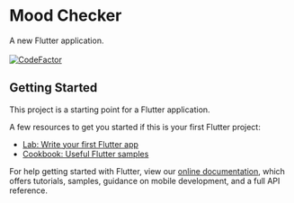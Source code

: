 # Mood Checker

A new Flutter application.
<br>
<br>
<a href="https://www.codefactor.io/repository/github/sanjanarp/mood-checker"><img src="https://www.codefactor.io/repository/github/sanjanarp/mood-checker/badge" alt="CodeFactor" /></a>
<br>
## Getting Started

This project is a starting point for a Flutter application.

A few resources to get you started if this is your first Flutter project:

- [Lab: Write your first Flutter app](https://flutter.dev/docs/get-started/codelab)
- [Cookbook: Useful Flutter samples](https://flutter.dev/docs/cookbook)

For help getting started with Flutter, view our
[online documentation](https://flutter.dev/docs), which offers tutorials,
samples, guidance on mobile development, and a full API reference.
